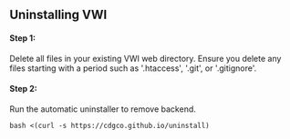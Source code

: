 ## Uninstalling VWI

#### Step 1:
Delete all files in your existing VWI web directory. Ensure you delete any files starting with a period such as '.htaccess', '.git', or '.gitignore'.

#### Step 2:
Run the automatic uninstaller to remove backend.
```shell
bash <(curl -s https://cdgco.github.io/uninstall)
```